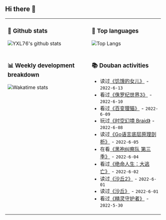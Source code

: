## Hi there 👋

<table>
<tr>
<td valign="top" width="54%">

### 🔭 Github stats

![YXL76's github stats](https://github-readme-stats.yxl76.vercel.app/api?username=YXL76&count_private=true&show_icons=true&include_all_commits=true&theme=prussian&line_height=28&disable_animations=true)

</td>

<td valign="top" width="46%">

### 🌱 Top languages

![Top Langs](https://github-readme-stats.yxl76.vercel.app/api/top-langs/?username=YXL76&layout=compact&theme=prussian&langs_count=8&hide=HTML,CSS,SCSS,Tex)

</td>
</tr>
<tr>
<td valign="top" width="54%">

### 📊 Weekly development breakdown

![Wakatime stats](https://github-readme-stats.yxl76.vercel.app/api/wakatime?username=YXL76&layout=compact&theme=prussian)

</td>
<td valign="top" width="46%">

### 📚 Douban activities

- 读过[《饥饿的女儿》](https://book.douban.com/subject/26727035/) - `2022-6-13`
- 看过[《侏罗纪世界3》](http://movie.douban.com/subject/26873582/) - `2022-6-10`
- 看过[《百变狸猫》](http://movie.douban.com/subject/1303907/) - `2022-6-09`
- 玩过[《时空幻境 Braid》](http://www.douban.com/game/10739949/) - `2022-6-08`
- 读过[《Go语言底层原理剖析》](https://book.douban.com/subject/35556889/) - `2022-6-05`
- 在看[《黑袍纠察队 第三季》](http://movie.douban.com/subject/35154050/) - `2022-6-04`
- 看过[《绝命人生：大逃亡》](http://movie.douban.com/subject/35745565/) - `2022-6-02`
- 读过[《沙丘2》](https://book.douban.com/subject/27098887/) - `2022-6-01`
- 读过[《沙丘》](https://book.douban.com/subject/26836970/) - `2022-6-01`
- 看过[《精灵守护者》](http://movie.douban.com/subject/2076924/) - `2022-5-30`

</td>
</tr>
</table>

<!--
**YXL76/YXL76** is a ✨ _special_ ✨ repository because its `README.md` (this file) appears on your GitHub profile.

Here are some ideas to get you started:

- 🔭 I’m currently working on ...
- 🌱 I’m currently learning ...
- 👯 I’m looking to collaborate on ...
- 🤔 I’m looking for help with ...
- 💬 Ask me about ...
- 📫 How to reach me: ...
- 😄 Pronouns: ...
- ⚡ Fun fact: ...
-->
